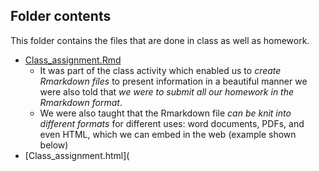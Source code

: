 ## Folder contents
This folder contains the files that are done in class as well as homework.  
* [Class_assignment.Rmd](https://github.com/ericwang1998/CSX_RProject_Summer_2018/blob/master/week_1/Class_assignment.Rmd)
    + It was part of the class activity which enabled us to _create Rmarkdown files_ to present information in a beautiful manner
      we were also told that _we were to submit all our homework in the Rmarkdown format_. 
    + We were also taught that the Rmarkdown file _can be knit into different formats_ for different uses: word documents, PDFs, 
      and even HTML, which we can embed in the web (example shown below)
* [Class_assignment.html](
